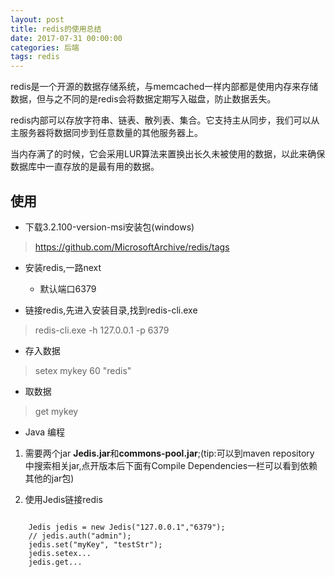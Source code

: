 ```yaml
---
layout: post
title: redis的使用总结
date: 2017-07-31 00:00:00
categories: 后端
tags: redis
---
```


redis是一个开源的数据存储系统，与memcached一样内部都是使用内存来存储数据，但与之不同的是redis会将数据定期写入磁盘，防止数据丢失。

redis内部可以存放字符串、链表、散列表、集合。它支持主从同步，我们可以从主服务器将数据同步到任意数量的其他服务器上。

当内存满了的时候，它会采用LUR算法来置换出长久未被使用的数据，以此来确保数据库中一直存放的是最有用的数据。

## 使用

* 下载3.2.100-version-msi安装包(windows)

>https://github.com/MicrosoftArchive/redis/tags


* 安装redis,一路next

    * 默认端口6379
    
* 链接redis,先进入安装目录,找到redis-cli.exe

> redis-cli.exe -h 127.0.0.1 -p 6379

* 存入数据

>setex mykey 60 "redis"

* 取数据

>get mykey

* Java 编程

1. 需要两个jar **Jedis.jar**和**commons-pool.jar**;(tip:可以到maven repository 中搜索相关jar,点开版本后下面有Compile Dependencies一栏可以看到依赖其他的jar包)

2. 使用Jedis链接redis

<pre>
<code class="java">
    Jedis jedis = new Jedis("127.0.0.1","6379");  
    // jedis.auth("admin");  
    jedis.set("myKey", "testStr");  
    jedis.setex...
    jedis.get...
</code>
</pre>
    

